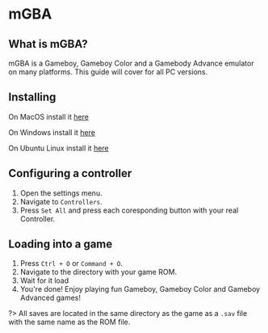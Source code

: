 # mGBA 

## What is mGBA?

mGBA is a Gameboy, Gameboy Color and a Gamebody Advance emulator on many platforms. This guide will cover for all PC versions.

## Installing

On MacOS install it [here](https://github.com/mgba-emu/mgba/releases/download/0.10.2/mGBA-0.10.2-macos.dmg)

On Windows install it [here](https://github.com/mgba-emu/mgba/releases/download/0.10.2/mGBA-0.10.2-win32-installer.exe)

On Ubuntu Linux install it [here](https://github.com/mgba-emu/mgba/releases/download/0.10.2/mGBA-0.10.2-ubuntu64-jammy.tar.xz)

## Configuring a controller

1. Open the settings menu. 
2. Navigate to `Controllers`.
3. Press `Set All` and press each coresponding button with your real Controller.

## Loading into a game

1. Press `Ctrl + O` or `Command + O`.
2. Navigate to the directory with your game ROM.
3. Wait for it load
4. You're done! Enjoy playing fun Gameboy, Gameboy Color and Gameboy Advanced games!

?> All saves are located in the same directory as the game as a `.sav` file with the same name as the ROM file.
